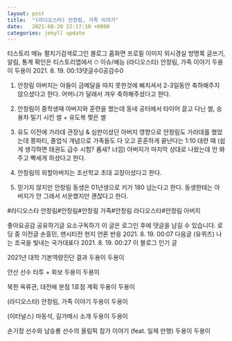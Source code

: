 ```yaml
---
layout: post
title:  "(라디오스타) 안창림, 가족 이야기"
date:   2021-08-20 22:17:10 +0800
categories: jekyll update
---
```

티스토리 메뉴 펼치기검색로그인
블로그 홈화면
프로필 이미지
외시경실
방명록
글쓰기, 알림, 통계 확인은 티스토리앱에서
⏱ 이슈/예능
(라디오스타) 안창림, 가족 이야기
두용이 두용이
2021. 8. 19. 00:13댓글수0공감수0





 

1. 안창림 아버지는 아들이 금메달을 따지 못한것에 삐치셔서 2-3일동안 축하해주지 않으셨다고 한다. 어머니가 달래서 겨우 축하해주셨다고 한다. 

 


 

2. 안창림이 중학생때 아버지와 훈련을 했는데 동네 공터에서 타이어 끌고 다닌 썰, 승용차 밀기 시킨 썰 + 유도복 찢은 썰

 


 

3. 유도 이전에 가라데 관장님 & 심판이셨던 아버지 영향으로 안창림도 가라데를 했었는데 쫑파티, 졸업식 개념으로 가족들도 다 오고 훈훈하게 끝난다는 1:10 대련 때 (쉽게 생각하면 태권도 급수 시험? 품새? 너낌) 아버지가 마지막 상대로 나왔는데 안 봐주고 빡세게 하셨다고 한다.

 


 

4. 안창림의 외할아버지는 조선학교 초대 교장이셨다고 한다. 

 


 

5. 믿기지 않지만 안창림 동생은 01년생으로 키가 180 넘는다고 한다. 동생한테는 아버지가 안 그래서 서운했지만 괜찮다고 한다.

 


 

#라디오스타 안창림#안창림#안창림 가족#안창림 라디오스타#안창림 아버지

좋아요공감
공유하기글 요소구독하기
이 글은 로그인 후에 댓글을 남길 수 있습니다.
로딩 중
이전글
손흥민, 맨시티전 현지 언론 반응
2021. 8. 19. 00:07
다음글
(유퀴즈) 나는 조국을 빛내는 국가대표다
2021. 8. 19. 00:27
이 블로그 인기 글

2021년 대학 기본역량진단 결과
두용이 두용이

안산 선수 타투 + 화보
두용이 두용이

북한 옥류관, 대전에 분점 1호점 계획
두용이 두용이

(라디오스타) 안창림, 가족 이야기
두용이 두용이

(이터널스) 마동석, 길가메시 소개
두용이 두용이

손기정 선수와 남승룡 선수의 올림픽 참가 이야기 (feat. 일제 만행)
두용이 두용이